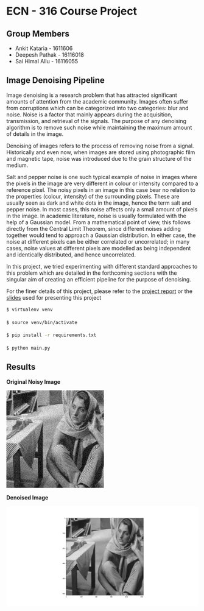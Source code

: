 # ECN - 316 Course Project

## Group Members

- Ankit Kataria - 1611606
- Deepesh Pathak - 16116018
- Sai Himal Allu - 16116055

## Image Denoising Pipeline

Image denoising is a research problem that has attracted significant amounts of attention from the academic community. Images often suffer from corruptions which can be categorized into two categories: blur and noise.
Noise is a factor that mainly appears during the acquisition, transmission, and retrieval of the signals. The purpose of any denoising algorithm is to remove such noise while maintaining the maximum amount of details in the image.

Denoising of images refers to the process of removing noise from a signal.
Historically and even now, when images are stored using photographic film and magnetic tape, noise was introduced due to the grain structure of the medium. 

Salt and pepper noise is one such typical example of noise in images where the pixels in the image are very different in colour or intensity compared to a reference pixel. The noisy pixels in an image in this case bear no relation to the properties (colour, intensity) of the surrounding pixels. These are usually seen as dark and white dots in the image, hence the term salt and pepper noise. In most cases, this noise affects only a small amount of pixels in the image. 
In academic literature, noise is usually formulated with the help of a Gaussian model. From a mathematical point of view, this follows directly from the Central Limit Theorem, since different noises adding together would tend to approach a Gaussian distribution. In either case, the noise at different pixels can be either correlated or uncorrelated; in many cases, noise values at different pixels are modelled as being independent and identically distributed, and hence uncorrelated.

In this project, we tried experimenting with different standard approaches to this problem which are detailed in the forthcoming sections with the singular aim of creating an efficient pipeline for the purpose of denoising.

For the finer details of this project, please refer to the [project report][2] or the [slides][1] used for presenting this project 

```bash
$ virtualenv venv

$ source venv/bin/activate

$ pip install -r requirements.txt

$ python main.py
```

## Results

**Original Noisy Image**

![Original Image](/demo_data/test.png)

**Denoised Image**

![Denoised Image](/demo_data/test_output.png)


[1]: https://github.com/ankitkataria/Image-Denoising-Pipeline/blob/dip-project/Slides_Project.pdf
[2]: https://github.com/ankitkataria/Image-Denoising-Pipeline/blob/dip-project/Report_Project.pdf
